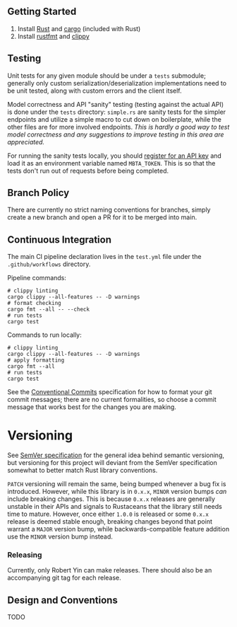 ## Getting Started

1. Install [Rust](https://www.rust-lang.org/tools/install) and [cargo](https://github.com/rust-lang/cargo) (included with Rust)
2. Install [rustfmt](https://github.com/rust-lang/rustfmt) and [clippy](https://github.com/rust-lang/rust-clippy)

## Testing

Unit tests for any given module should be under a `tests` submodule; generally only custom serialization/deserialization implementations need to be unit tested, along with custom errors and the client itself.

Model correctness and API "sanity" testing (testing against the actual API) is done under the `tests` directory: `simple.rs` are sanity tests for the simpler endpoints and utilize a simple macro to cut down on boilerplate, while the other files are for more involved endpoints. *This is hardly a good way to test model correctness and any suggestions to improve testing in this area are appreciated.*

For running the sanity tests locally, you should [register for an API key](https://api-v3.mbta.com/register) and load it as an environment variable named `MBTA_TOKEN`. This is so that the tests don't run out of requests before being completed.

## Branch Policy

There are currently no strict naming conventions for branches, simply create a new branch and open a PR for it to be merged into main.

## Continuous Integration

The main CI pipeline declaration lives in the `test.yml` file under the `.github/workflows` directory.

Pipeline commands:
```shell
# clippy linting
cargo clippy --all-features -- -D warnings
# format checking
cargo fmt --all -- --check
# run tests
cargo test
```

Commands to run locally:
```shell
# clippy linting
cargo clippy --all-features -- -D warnings
# apply formatting
cargo fmt --all
# run tests
cargo test
```

See the [Conventional Commits](https://www.conventionalcommits.org/en/v1.0.0/) specification for how to format your git commit messages; there are no current formalities, so choose a commit message that works best for the changes you are making.

# Versioning

See [SemVer specification](https://semver.org/) for the general idea behind semantic versioning, but versioning for this project will deviant from the SemVer specification somewhat to better match Rust library conventions.

`PATCH` versioning will remain the same, being bumped whenever a bug fix is introduced. However, while this library is in `0.x.x`, `MINOR` version bumps *can* include breaking changes. This is because `0.x.x` releases are generally unstable in their APIs and signals to Rustaceans that the library still needs time to mature. However, once either `1.0.0` is released or some `0.x.x` release is deemed stable enough, breaking changes beyond that point warrant a `MAJOR` version bump, while backwards-compatible feature addition use the `MINOR` version bump instead.

### Releasing

Currently, only Robert Yin can make releases. There should also be an accompanying git tag for each release.

<!-- DESIGN AND CONVENTIONS -->
## Design and Conventions

TODO
